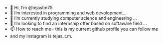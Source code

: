 - 👋 Hi, I’m @tejastm75
- 👀 I’m interested in programming and web devolopment...
- 🌱 I’m currently studying computer science and engineering ...
- 💞️ I’m looking to find an internship offer based on softaware field ...
- 📫 How to reach me= this is my current github profile you can follow me
- and my instagram is tejas_t.m.

<!---
tejastm75/tejastm75 is a ✨ special ✨ repository because its `README.md` (this file) appears on your GitHub profile.
You can click the Preview link to take a look at your changes.
--->
